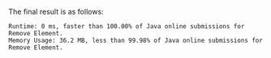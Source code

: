 The final result is as follows:

```
Runtime: 0 ms, faster than 100.00% of Java online submissions for Remove Element.
Memory Usage: 36.2 MB, less than 99.98% of Java online submissions for Remove Element.
```
